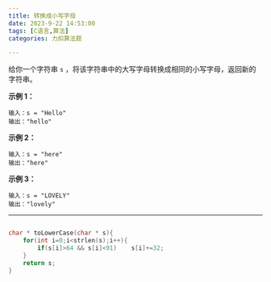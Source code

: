 ```yaml
---
title: 转换成小写字母
date: 2023-9-22 14:53:00
tags: [C语言,算法]
categories: 力扣算法题

---
```


给你一个字符串 `s` ，将该字符串中的大写字母转换成相同的小写字母，返回新的字符串。

 

**示例 1：**

```
输入：s = "Hello"
输出："hello"
```

**示例 2：**

```
输入：s = "here"
输出："here"
```

**示例 3：**

```
输入：s = "LOVELY"
输出："lovely"
```

 



---

~~~c

char * toLowerCase(char * s){
    for(int i=0;i<strlen(s);i++){
        if(s[i]>64 && s[i]<91)    s[i]+=32;
    }
    return s;
}
~~~

